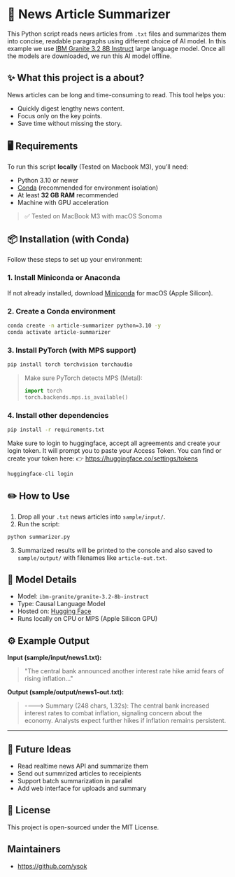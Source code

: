 
# 📰 News Article Summarizer

This Python script reads news articles from `.txt` files and summarizes them into concise, readable paragraphs using different choice of AI model. In this example we use [IBM Granite 3.2 8B Instruct](https://huggingface.co/ibm-granite/granite-3.2-8b-instruct) large language model. Once all the models are downloaded, we run this AI model offline.

## ✨ What this project is a about?

News articles can be long and time-consuming to read. This tool helps you:

- Quickly digest lengthy news content.
- Focus only on the key points.
- Save time without missing the story.

## 🖥️ Requirements

To run this script **locally** (Tested on Macbook M3), you’ll need:

- Python 3.10 or newer
- [Conda](https://docs.conda.io/en/latest/) (recommended for environment isolation)
- At least **32 GB RAM** recommended
- Machine with GPU acceleration

> ✅ Tested on MacBook M3 with macOS Sonoma

## 📦 Installation (with Conda)

Follow these steps to set up your environment:

### 1. Install Miniconda or Anaconda
If not already installed, download [Miniconda](https://docs.conda.io/projects/conda/en/latest/user-guide/install/macos.html) for macOS (Apple Silicon).

### 2. Create a Conda environment
```bash
conda create -n article-summarizer python=3.10 -y
conda activate article-summarizer
````

### 3. Install PyTorch (with MPS support)

```bash
pip install torch torchvision torchaudio
```

> Make sure PyTorch detects MPS (Metal):
>
> ```python
> import torch
> torch.backends.mps.is_available()
> ```

### 4. Install other dependencies

```bash
pip install -r requirements.txt
```

Make sure to login to huggingface, accept all agreements and create your login token.
It will prompt you to paste your Access Token. You can find or create your token here:
👉 https://huggingface.co/settings/tokens
```
huggingface-cli login
```


## ✏️ How to Use

1. Drop all your `.txt` news articles into `sample/input/`.
2. Run the script:

```bash
python summarizer.py
```

3. Summarized results will be printed to the console and also saved to `sample/output/` with filenames like `article-out.txt`.

## 🧠 Model Details

* Model: `ibm-granite/granite-3.2-8b-instruct`
* Type: Causal Language Model
* Hosted on: [Hugging Face](https://huggingface.co/ibm-granite/granite-3.2-8b-instruct)
* Runs locally on CPU or MPS (Apple Silicon GPU)

## ⚙️ Example Output

**Input (sample/input/news1.txt):**

> "The central bank announced another interest rate hike amid fears of rising inflation..."

**Output (sample/output/news1-out.txt):**

> \----> Summary (248 chars, 1.32s):
> The central bank increased interest rates to combat inflation, signaling concern about the economy. Analysts expect further hikes if inflation remains persistent.

---

## 🚀 Future Ideas

* Read realtime news API and summarize them
* Send out summrized articles to receipients
* Support batch summarization in parallel
* Add web interface for uploads and summary

## 📖 License

This project is open-sourced under the MIT License.

## Maintainers
* https://github.com/ysok

